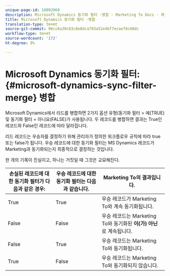 ```yaml
---
unique-page-id: 10092969
description: Microsoft Dynamics 동기화 필터 -병합 - Marketing To Docs - 제품 설명서
title: Microsoft Dynamics 동기화 필터 -병합
translation-type: tm+mt
source-git-commit: 96cc6a30c63c8e8dca793a52e4bf7ecaef8c08dc
workflow-type: tm+mt
source-wordcount: '172'
ht-degree: 0%

---
```



# Microsoft Dynamics 동기화 필터:{#microsoft-dynamics-sync-filter-merge} 병합

Microsoft Dynamics에서 리드를 병합하면 2가지 옵션 유형(동기화 필터 = 예(TRUE) 및 동기화 필터 = 아니요(FALSE)가 사용됩니다. 두 레코드를 병합하면 결과는 True인 레코드와 False인 레코드에 따라 달라집니다.

리드 레코드는 우승자를 결정하기 위해 관리자가 정의한 워크플로우 규칙에 따라 true 또는 false가 됩니다. 우승 레코드에 대한 동기화 필터는 MS Dynamics 레코드가 Marketing과 동기화되는지 최종적으로 결정하는 것입니다.

한 개의 기록이 진실이고, 하나는 거짓일 때 그것은 교묘해진다.

| 손실된 레코드에 대한 동기화 필터가 다음과 같은 경우: | 우승 레코드에 대한 동기화 필터는 다음과 같습니다. | Marketing To의 결과입니다. |
|---|---|---|
| True | True | 우승 레코드가 Marketing To와 계속 동기화됩니다. |
| False | False | 우승 레코드는 Marketing To와 동기화된 **이(가) 아닌**&#x200B;로 계속됩니다. |
| False | True | 우승 레코드는 Marketing To와 동기화됩니다. |
| True | False | 우승 레코드는 Marketing To와 동기화되지 않습니다. |

